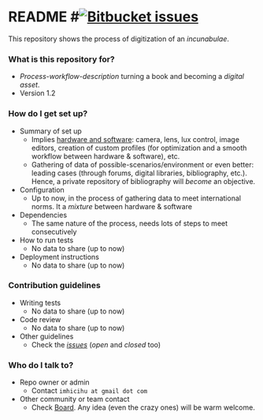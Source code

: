 # README #[![Bitbucket issues](https://img.shields.io/badge/issues-open-green.svg)]()

This repository shows the process of digitization of an _incunabulae_.

### What is this repository for? ###

* _Process-workflow-description_ turning a book and becoming a _digital asset_. 
* Version 1.2

### How do I get set up? ###

* Summary of set up
    * Implies [hardware and software](https://bitbucket.org/imhicihu/incunnabilia-early-book-digital/issues/1/hardware-camera-lens): camera, lens, lux control, image editors, creation of custom profiles (for optimization and a smooth workflow between hardware & software), etc.
    * Gathering of data of possible-scenarios/environment or even better: leading cases (through forums, digital libraries, bibliography, etc.). Hence, a private repository of bibliography will _become_ an objective.
* Configuration
    * Up to now, in the process of gathering data to meet international norms. It a _mixture_ between hardware & software
* Dependencies
    * The same nature of the process, needs lots of steps to meet consecutively
* How to run tests
    * No data to share (up to now)
* Deployment instructions
    * No data to share (up to now)

### Contribution guidelines ###

* Writing tests
    * No data to share (up to now)
* Code review
    * No data to share (up to now)
* Other guidelines
     * Check the _[issues](https://bitbucket.org/imhicihu/incunnabilia-early-book-digital/issues)_ (_open_ and _closed_ too)

### Who do I talk to? ###

* Repo owner or admin
     * Contact `imhicihu at gmail dot com`
* Other community or team contact
     * Check [Board](https://bitbucket.org/imhicihu/incunnabilia-early-book-digitization/addon/bitbucket-trello-addon/trello-board). Any idea (even the crazy ones) will be warm welcome.